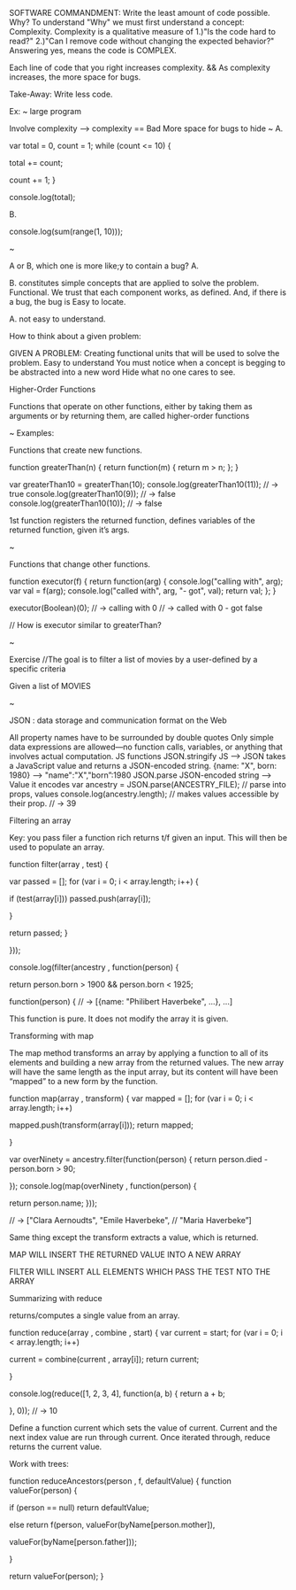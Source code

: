 
SOFTWARE COMMANDMENT: Write the least amount of code possible. 
Why?
To understand "Why" we must first understand a concept: Complexity.
Complexity is a qualitative measure of 
1.)"Is the code hard to read?"
2.)"Can I remove code without changing the expected behavior?"
Answering yes, means the code is COMPLEX.

Each line of code that you right increases complexity. 
&&
As complexity increases, the more space for bugs.

Take-Away: Write less code.

Ex:
~
large program

Involve complexity —> complexity == Bad
More space for bugs to hide
~
A.

var total = 0, count = 1; while (count <= 10) {

total += count;

count += 1; }

console.log(total);


B.

console.log(sum(range(1, 10)));

~ 

A or B, which one is more like;y to contain a bug? A.

B. constitutes simple concepts that are applied to solve the problem. Functional. We trust that each component works, as defined. And, if there is a bug, the bug is Easy to locate. 

A. not easy to understand.

How to think about a given problem:

GIVEN A PROBLEM:
Creating functional units that will be used to solve the problem. Easy to understand
You must notice when a concept is begging to be abstracted into a new word
Hide what no one cares to see. 


Higher-Order Functions 

Functions that operate on other functions, either by taking them as arguments or by returning them, are called higher-order functions

~
Examples:

Functions that create new functions.

function greaterThan(n) {
    return function(m) { 
        return m > n; 
    };
}

var greaterThan10 = greaterThan(10);
console.log(greaterThan10(11));
// → true
console.log(greaterThan10(9));
// → false
console.log(greaterThan10(10));
// → false


 1st function registers the returned function, defines variables of the returned function, given it’s args.

~

Functions that change other functions.

function executor(f) { 
    return function(arg) {
        console.log("calling with", arg);
        var val = f(arg);
        console.log("called with", arg, "- got", val); 
        return val;
    }; 
}

executor(Boolean)(0);
// → calling with 0
// → called with 0 - got false

// How is executor similar to greaterThan? 

~

Exercise
//The goal is to filter a list of movies by a user-defined by a specific criteria

Given a list of MOVIES

~

JSON : data storage and communication format on the Web

All property names have to be surrounded by double quotes
Only simple data expressions are allowed—no function calls, variables, or anything that involves actual computation.
JS functions
JSON.stringify
JS —> JSON
takes a JavaScript value and returns a JSON-encoded string.
{name: "X", born: 1980} —> "name":"X","born”:1980
JSON.parse
JSON-encoded string —> Value it encodes
var ancestry = JSON.parse(ANCESTRY_FILE); // parse into props, values
console.log(ancestry.length); // makes values accessible by their prop. 
// → 39
 
Filtering an array

Key: you pass filer a function rich returns t/f given an input. This will then be used to populate an array.

 function filter(array , test) {

var passed = [];
for (var i = 0; i < array.length; i++) {

if (test(array[i])) passed.push(array[i]);

}

return passed; }

}));

console.log(filter(ancestry , function(person) {

 return person.born > 1900 && person.born < 1925;

function(person) { // → [{name: "Philibert Haverbeke", ...}, ...]

 

 This function is pure. It does not modify the array it is given.

 Transforming with map

The map method transforms an array by applying a function to all of its elements and building a new array from the returned values. The new array will have the same length as the input array, but its content will have been “mapped” to a new form by the function.

 

function map(array , transform) {
var mapped = [];
for (var i = 0; i < array.length; i++)

mapped.push(transform(array[i])); return mapped;

}

var overNinety = ancestry.filter(function(person) { return person.died - person.born > 90;

});
console.log(map(overNinety , function(person) {

return person.name; }));

// → ["Clara Aernoudts", "Emile Haverbeke", // "Maria Haverbeke”]



Same thing except the transform extracts a value, which is returned.

MAP WILL INSERT THE RETURNED VALUE INTO A NEW ARRAY

FILTER WILL INSERT ALL ELEMENTS WHICH PASS THE TEST NTO THE ARRAY



Summarizing with reduce

returns/computes a single value from an array.

function reduce(array , combine , start) { var current = start;
for (var i = 0; i < array.length; i++)

current = combine(current , array[i]); return current;

}

console.log(reduce([1, 2, 3, 4], function(a, b) { return a + b;

}, 0)); // → 10



Define a function current which sets the value of current. Current and the next index value are run through current. Once iterated through, reduce returns the current value.





Work with trees:

function reduceAncestors(person , f, defaultValue) { function valueFor(person) {

if (person == null) return defaultValue;

else
return f(person, valueFor(byName[person.mother]),

valueFor(byName[person.father]));

}

return valueFor(person); }

 

 

 

 

 

 

 



 



 

 



 